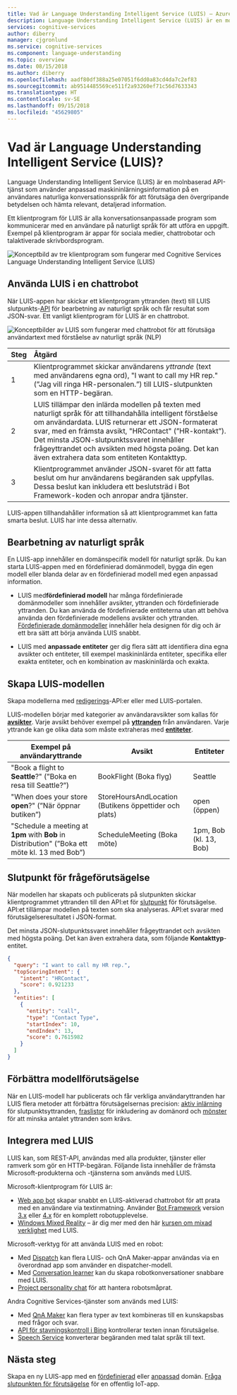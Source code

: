 ```yaml
---
title: Vad är Language Understanding Intelligent Service (LUIS) – Azure Cognitive Services | Microsoft Docs
description: Language Understanding Intelligent Service (LUIS) är en molnbaserad API-tjänst som använder anpassad maskininlärningsinformation på en användares naturliga konversationsspråk för att förutsäga den övergripande betydelsen och hämta relevant, detaljerad information. Ett klientprogram för LUIS är alla konversationsanpassade program som kommunicerar med en användare på naturligt språk för att utföra en uppgift. Exempel på klientprogram är appar för sociala medier, chattrobotar och talaktiverade skrivbordsprogram.
services: cognitive-services
author: diberry
manager: cjgronlund
ms.service: cognitive-services
ms.component: language-understanding
ms.topic: overview
ms.date: 08/15/2018
ms.author: diberry
ms.openlocfilehash: aadf80df388a25e07051f6dd0a83cd4da7c2ef83
ms.sourcegitcommit: ab9514485569ce511f2a93260ef71c56d7633343
ms.translationtype: HT
ms.contentlocale: sv-SE
ms.lasthandoff: 09/15/2018
ms.locfileid: "45629805"
---
```

# <a name="what-is-language-understanding-luis"></a>Vad är Language Understanding Intelligent Service (LUIS)?

Language Understanding Intelligent Service (LUIS) är en molnbaserad API-tjänst som använder anpassad maskininlärningsinformation på en användares naturliga konversationsspråk för att förutsäga den övergripande betydelsen och hämta relevant, detaljerad information. 

Ett klientprogram för LUIS är alla konversationsanpassade program som kommunicerar med en användare på naturligt språk för att utföra en uppgift. Exempel på klientprogram är appar för sociala medier, chattrobotar och talaktiverade skrivbordsprogram.  

![Konceptbild av tre klientprogram som fungerar med Cognitive Services Language Understanding Intelligent Service (LUIS)](./media/luis-overview/luis-entry-point.png "Konceptbild av tre klientprogram som fungerar med Cognitive Services Language Understanding Intelligent Service (LUIS)")

## <a name="use-luis-in-a-chat-bot"></a>Använda LUIS i en chattrobot

<a name="Accessing-LUIS"></a>

När LUIS-appen har skickar ett klientprogram yttranden (text) till LUIS slutpunkts-[API][endpoint-apis] för bearbetning av naturligt språk och får resultat som JSON-svar. Ett vanligt klientprogram för LUIS är en chattrobot.


![Konceptbilder av LUIS som fungerar med chattrobot för att förutsäga användartext med förståelse av naturligt språk (NLP)](./media/luis-overview/luis-overview-process-2.png "Konceptbilder av LUIS som fungerar med chattrobot för att förutsäga användartext med förståelse av naturligt språk (NLP")

|Steg|Åtgärd|
|:--|:--|
|1|Klientprogrammet skickar användarens _yttrande_ (text med användarens egna ord), "I want to call my HR rep." (”Jag vill ringa HR-personalen.”) till LUIS-slutpunkten som en HTTP-begäran.|
|2|LUIS tillämpar den inlärda modellen på texten med naturligt språk för att tillhandahålla intelligent förståelse om användardata. LUIS returnerar ett JSON-formaterat svar, med en främsta avsikt, "HRContact" (”HR-kontakt”). Det minsta JSON-slutpunktssvaret innehåller frågeyttrandet och avsikten med högsta poäng. Det kan även extrahera data som entiteten Kontakttyp.|
|3|Klientprogrammet använder JSON-svaret för att fatta beslut om hur användarens begäranden sak uppfyllas. Dessa beslut kan inkludera ett beslutsträd i Bot Framework-koden och anropar andra tjänster. |

LUIS-appen tillhandahåller information så att klientprogrammet kan fatta smarta beslut. LUIS har inte dessa alternativ. 

<!--

### Example of JSON endpoint response

The minimum JSON endpoint response contains the query utterance, and the top scoring intent. It can also extract data such as the following **Contact Type** entity. 

```JSON
{
  "query": "I want to call my HR rep.",
  "topScoringIntent": {
    "intent": "HRContact",
    "score": 0.921233
  },
  "entities": [
    {
      "entity": "call",
      "type": "Contact Type",
      "startIndex": 10,
      "endIndex": 13,
      "score": 0.7615982
    }
  ]
}
```
-->

<a name="Key-LUIS-concepts"></a>
<a name="what-is-a-luis-model"></a>

## <a name="natural-language-processing"></a>Bearbetning av naturligt språk

En LUIS-app innehåller en domänspecifik modell för naturligt språk. Du kan starta LUIS-appen med en fördefinierad domänmodell, bygga din egen modell eller blanda delar av en fördefinierad modell med egen anpassad information.

* LUIS med**fördefinierad modell** har många fördefinierade domänmodeller som innehåller avsikter, yttranden och fördefinierade yttranden. Du kan använda de fördefinierade entiteterna utan att behöva använda den fördefinierade modellens avsikter och yttranden. [Fördefinierade domänmodeller](luis-how-to-use-prebuilt-domains.md) innehåller hela designen för dig och är ett bra sätt att börja använda LUIS snabbt.

* LUIS med **anpassade entiteter** ger dig flera sätt att identifiera dina egna avsikter och entiteter, till exempel maskininlärda entiteter, specifika eller exakta entiteter, och en kombination av maskininlärda och exakta.

## <a name="build-the-luis-model"></a>Skapa LUIS-modellen
Skapa modellerna med [redigerings](https://aka.ms/luis-authoring-apis)-API:er eller med LUIS-portalen.

LUIS-modellen börjar med kategorier av användaravsikter som kallas för **[avsikter](luis-concept-intent.md)**. Varje avsikt behöver exempel på **[yttranden](luis-concept-utterance.md)** från användaren. Varje yttrande kan ge olika data som måste extraheras med **[entiteter](luis-concept-entity-types.md)**. 

|Exempel på användaryttrande|Avsikt|Entiteter|
|-----------|-----------|-----------|
|"Book a flight to __Seattle__?" (”Boka en resa till Seattle?”)|BookFlight (Boka flyg)|Seattle|
|"When does your store __open__?" (”När öppnar butiken”)|StoreHoursAndLocation (Butikens öppettider och plats)|open (öppen)|
|"Schedule a meeting at __1pm__ with __Bob__ in Distribution" (”Boka ett möte kl. 13 med Bob”)|ScheduleMeeting (Boka möte)|1pm, Bob (kl. 13, Bob)|

<!--
## What is a natural language model?

A model begins with a list of general user intentions, called _intents_, such as "Book Flight" or "Contact Help Desk." You provide user's example text, called _example utterances_ for the intents. Then mark significant words or phrases in the utterance, called _entities_.


A model includes:

* **[intents](#intents)**: categories of user intentions (overall intended action or result)
* **[entities](#entities)**: specific types of data in utterances such as number, email, or name contained in text
* **[example utterances](#example-utterances)**: example text a user might enter in the client application

### Intents 

An [intent](luis-how-to-add-intents.md), short for _intention_, is a purpose or goal expressed in a user's utterance, such as booking a flight, paying a bill, or finding a news article. You create an intent for each action. A LUIS travel app may define an intent named "BookFlight." Each prediction query includes the top scored intent. 

The client application can use the top scoring intent to trigger an action. For example, when "BookFlight" intent is returned from LUIS, a client application could trigger an API call to an external service for booking a plane ticket.

### Entities

An [entity](luis-how-to-add-entities.md) represents detailed information found within the utterance that is relevant to the user's request. For example, in the utterance "Book a ticket to Paris",  a single ticket is requested, and "Paris" is a location. Two entities are found "a ticket" indicating a single ticket and "Paris" indicating the destination. 

After LUIS returns the entities found in the user’s utterance, the client application can use the list of entities as parameters to trigger an action. For example, booking a flight requires entities like the travel destination, date, and airline.
-->
<!--
### Example utterances

An example [utterance](luis-how-to-add-example-utterances.md) is text input from the user that the client application needs to understand. It may be a sentence, like "Book a ticket to Paris", or a fragment of a sentence, like "Booking" or "Paris flight." Utterances aren't always well-formed, and there can be many utterance variations for a particular intent. Add 10 to 20 example utterances to each intent and mark entities in every utterance.

|Example user utterance|Intent|Entities|
|-----------|-----------|-----------|
|"Book a flight to __Seattle__?"|BookFlight|Seattle|
|"When does your store __open__?"|StoreHoursAndLocation|open|
|"Schedule a meeting at __1pm__ with __Bob__ in Distribution"|ScheduleMeeting|1pm, Bob|
-->
## <a name="query-prediction-endpoint"></a>Slutpunkt för frågeförutsägelse

När modellen har skapats och publicerats på slutpunkten skickar klientprogrammet yttranden till den API:et för [slutpunkt](https://aka.ms/luis-endpoint-apis) för förutsägelse. API:et tillämpar modellen på texten som ska analyseras. API:et svarar med förutsägelseresultatet i JSON-format.  

Det minsta JSON-slutpunktssvaret innehåller frågeyttrandet och avsikten med högsta poäng. Det kan även extrahera data, som följande **Kontakttyp**-entitet. 

```JSON
{
  "query": "I want to call my HR rep.",
  "topScoringIntent": {
    "intent": "HRContact",
    "score": 0.921233
  },
  "entities": [
    {
      "entity": "call",
      "type": "Contact Type",
      "startIndex": 10,
      "endIndex": 13,
      "score": 0.7615982
    }
  ]
}
```

## <a name="improve-model-prediction"></a>Förbättra modellförutsägelse

När en LUIS-modell har publicerats och får verkliga användaryttranden har LUIS flera metoder att förbättra förutsägelsernas precision: [aktiv inlärning](#active-learning) för slutpunktsyttranden, [fraslistor](#phrase-lists) för inkludering av domänord och [mönster](#patterns) för att minska antalet yttranden som krävs.
<!--
### Active learning

In the [active learning](luis-how-to-review-endoint-utt.md) process, LUIS allows you to adapt the LUIS app to real-world utterances by selecting utterances it received at the endpoint for your review. You can accept or correct the endpoint prediction, retrain, and republish. LUIS learns quickly with this iterative process, taking the minimum amount of your time and effort. 

### Phrase lists 

LUIS provides [phrases lists](luis-concept-feature.md) so you can indicate important words or phrases of the model. LUIS uses these lists to add additional significance to those words and phrases that would otherwise not be found in the model.

### Patterns 

Patterns allow you to simplify an intent's utterance collection into common [templates](luis-concept-patterns.md) of word choice and word order. This allows LUIS to learn quicker by needing fewer example utterances for the intents. Patterns are a hybrid system of regular expressions and machine-learned expressions. 
-->
<a name="using-luis"></a>
<!--
## Authoring and accessing models
Author LUIS from the [authoring](https://aka.ms/luis-authoring-apis) APIs or from the LUIS portal. Query the published prediction endpoint of the model from the [endpoint](https://aka.ms/luis-endpoint-apis) APIs.
-->

## <a name="integrating-with-luis"></a>Integrera med LUIS
LUIS kan, som REST-API, användas med alla produkter, tjänster eller ramverk som gör en HTTP-begäran. Följande lista innehåller de främsta Microsoft-produkterna och -tjänsterna som används med LUIS.

Microsoft-klientprogram för LUIS är:
* [Web app bot](https://docs.microsoft.com/azure/bot-service/?view=azure-bot-service-3.0) skapar snabbt en LUIS-aktiverad chattrobot för att prata med en användare via textinmatning. Använder [Bot Framework][bot-framework] version [3.x](https://github.com/Microsoft/BotBuilder) eller [4.x](https://github.com/Microsoft/botbuilder-dotnet) för en komplett robotupplevelse.
* [Windows Mixed Reality](https://docs.microsoft.com/windows/mixed-reality/) – är dig mer med den här [kursen om mixad verklighet](https://docs.microsoft.com/windows/mixed-reality/mr-azure-303) med LUIS. 

Microsoft-verktyg för att använda LUIS med en robot:
* Med [Dispatch](https://aka.ms/dispatch-tool) kan flera LUIS- och QnA Maker-appar användas via en överordnad app som använder en dispatcher-modell.
* Med [Conversation learner](https://docs.microsoft.com/azure/cognitive-services/labs/conversation-learner/overview) kan du skapa robotkonversationer snabbare med LUIS.
* [Project personality chat](https://docs.microsoft.com/azure/cognitive-services/project-personality-chat/overview) för att hantera robotsmåprat.

Andra Cognitive Services-tjänster som används med LUIS:
* Med [QnA Maker][qnamaker] kan flera typer av text kombineras till en kunskapsbas med frågor och svar.
* [API för stavningskontroll i Bing](../bing-spell-check/proof-text.md) kontrollerar texten innan förutsägelse. 
* [Speech Service](../Speech-Service/overview.md) konverterar begäranden med talat språk till text. 



## <a name="next-steps"></a>Nästa steg

Skapa en ny LUIS-app med en [fördefinierad](luis-get-started-create-app.md) eller [anpassad](luis-quickstart-intents-only.md) domän. [Fråga slutpunkten för förutsägelse](luis-get-started-cs-get-intent.md) för en offentlig IoT-app.

<!-- Reference-style links -->
[bot-framework]: https://docs.microsoft.com/bot-framework/
[flow]: https://docs.microsoft.com/connectors/luis/
[authoring-apis]: https://aka.ms/luis-authoring-api
[endpoint-apis]: https://aka.ms/luis-endpoint-apis
[qnamaker]: https://qnamaker.ai/